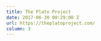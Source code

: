 ```yaml
---
title: The Plato Project
date: 2017-06-30 00:29:00 Z
url: https://theplatoproject.com/
column: 3
---
```


